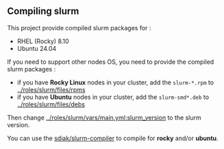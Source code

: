 Compiling slurm 
------------------

This project provide compiled slurm packages for :
- RHEL (Rocky) 8.10
- Ubuntu 24.04

If you need to support other nodes OS, you need to provide the compiled slurm packages :

- if you have **Rocky Linux** nodes in your cluster, add the `slurm-*.rpm` to [../roles/slurm/files/rpms](https://github.com/sdiak/slurm-simulator/tree/98d9981571332d54c9bf69af114e83c52685c9cb/roles/slurm/files/rpms)
- if you have **Ubuntu** nodes in your cluster, add the `slurm-smd*.deb` to [../roles/slurm/files/debs](https://github.com/sdiak/slurm-simulator/tree/98d9981571332d54c9bf69af114e83c52685c9cb/roles/slurm/files/debs)

Then change [../roles/slurm/vars/main.yml:slurm_version](https://github.com/sdiak/slurm-simulator/blob/98d9981571332d54c9bf69af114e83c52685c9cb/roles/slurm/vars/main.yml#L2) to the slurm version.

You can use the [sdiak/slurm-compiler](https://github.com/sdiak/slurm-compiler) to compile for **rocky** and/or **ubuntu**.